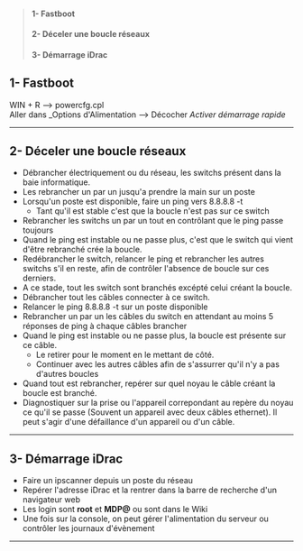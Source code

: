 >#### 1- Fastboot  
>#### 2- Déceler une boucle réseaux 
>#### 3- Démarrage iDrac  

## **1- Fastboot**
WIN + R --> powercfg.cpl    
Aller dans _Options d'Alimentation --> Décocher _Activer démarrage rapide_
______________________________________________________________________

## **2- Déceler une boucle réseaux**
- Débrancher électriquement ou du réseau, les switchs présent dans la baie informatique.
- Les rebrancher un par un jusqu'a prendre la main sur un poste
- Lorsqu'un poste est disponible, faire un ping vers 8.8.8.8 -t
   - Tant qu'il est stable c'est que la boucle n'est pas sur ce switch
- Rebrancher les switchs un par un tout en contrôlant que le ping passe toujours
- Quand le ping est instable ou ne passe plus, c'est que le switch qui vient d'être rebranché crée la boucle.
- Redébrancher le switch, relancer le ping et rebrancher les autres switchs s'il en reste, afin de contrôler l'absence de boucle sur ces derniers.
- A ce stade, tout les switch sont branchés excépté celui créant la boucle.
- Débrancher tout les câbles connecter à ce switch.
- Relancer le ping 8.8.8.8 -t sur un poste disponible
- Rebrancher un par un les câbles du switch en attendant au moins 5 réponses de ping à chaque câbles brancher
- Quand le ping est instable ou ne passe plus, la boucle est présente sur ce câble.
    - Le retirer pour le moment en le mettant de côté.
    - Continuer avec les autres câbles afin de s'assurrer qu'il n'y a pas d'autres boucles
- Quand tout est rebrancher, repérer sur quel noyau le câble créant la boucle est branché.
- Diagnostiquer sur la prise ou l'appareil correpondant au repère du noyau ce qu'il se passe (Souvent un appareil avec deux câbles ethernet). Il peut s'agir d'une défaillance d'un appareil ou d'un câble.

__________________________________________________________________

## **3- Démarrage iDrac**
- Faire un ipscanner depuis un poste du réseau
- Repérer l'adresse iDrac et la rentrer dans la barre de recherche d'un navigateur web
- Les login sont **root** et **MDP@**  ou sont dans le Wiki
- Une fois sur la console, on peut gérer l'alimentation du serveur ou contrôler les journaux d'évènement

__________________________________________________________________________
